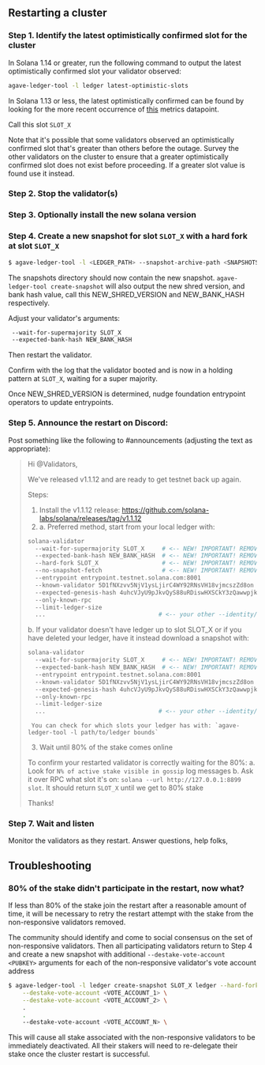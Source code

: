 ## Restarting a cluster

### Step 1. Identify the latest optimistically confirmed slot for the cluster

In Solana 1.14 or greater, run the following command to output the latest
optimistically confirmed slot your validator observed:
```bash
agave-ledger-tool -l ledger latest-optimistic-slots
```

In Solana 1.13 or less, the latest optimistically confirmed can be found by looking for the more recent occurrence of
[this](https://github.com/solana-labs/solana/blob/0264147d42d506fb888f5c4c021a998e231a3e74/core/src/optimistic_confirmation_verifier.rs#L71)
metrics datapoint.

Call this slot `SLOT_X`

Note that it's possible that some validators observed an optimistically
confirmed slot that's greater than others before the outage.  Survey the other
validators on the cluster to ensure that a greater optimistically confirmed slot
does not exist before proceeding. If a greater slot value is found use it
instead.


### Step 2. Stop the validator(s)

### Step 3. Optionally install the new solana version

### Step 4. Create a new snapshot for slot `SLOT_X` with a hard fork at slot `SLOT_X`

```bash
$ agave-ledger-tool -l <LEDGER_PATH> --snapshot-archive-path <SNAPSHOTS_PATH> --incremental-snapshot-archive-path <INCREMENTAL_SNAPSHOTS_PATH> create-snapshot SLOT_X <SNAPSHOTS_PATH> --hard-fork SLOT_X
```

The snapshots directory should now contain the new snapshot.
`agave-ledger-tool create-snapshot` will also output the new shred version, and bank hash value,
call this NEW_SHRED_VERSION and NEW_BANK_HASH respectively.

Adjust your validator's arguments:

```bash
 --wait-for-supermajority SLOT_X
 --expected-bank-hash NEW_BANK_HASH
```

Then restart the validator.

Confirm with the log that the validator booted and is now in a holding pattern at `SLOT_X`, waiting for a super majority.

Once NEW_SHRED_VERSION is determined, nudge foundation entrypoint operators to update entrypoints.

### Step 5. Announce the restart on Discord:

Post something like the following to #announcements (adjusting the text as appropriate):

> Hi @Validators,
>
> We've released v1.1.12 and are ready to get testnet back up again.
>
> Steps:
>
> 1. Install the v1.1.12 release: https://github.com/solana-labs/solana/releases/tag/v1.1.12
> 2. a. Preferred method, start from your local ledger with:
>
> ```bash
> solana-validator
>   --wait-for-supermajority SLOT_X     # <-- NEW! IMPORTANT! REMOVE AFTER THIS RESTART
>   --expected-bank-hash NEW_BANK_HASH  # <-- NEW! IMPORTANT! REMOVE AFTER THIS RESTART
>   --hard-fork SLOT_X                  # <-- NEW! IMPORTANT! REMOVE AFTER THIS RESTART
>   --no-snapshot-fetch                 # <-- NEW! IMPORTANT! REMOVE AFTER THIS RESTART
>   --entrypoint entrypoint.testnet.solana.com:8001
>   --known-validator 5D1fNXzvv5NjV1ysLjirC4WY92RNsVH18vjmcszZd8on
>   --expected-genesis-hash 4uhcVJyU9pJkvQyS88uRDiswHXSCkY3zQawwpjk2NsNY
>   --only-known-rpc
>   --limit-ledger-size
>   ...                                # <-- your other --identity/--vote-account/etc arguments
> ```
>
> b. If your validator doesn't have ledger up to slot SLOT_X or if you have deleted your ledger, have it instead download a snapshot with:
>
> ```bash
> solana-validator
>   --wait-for-supermajority SLOT_X     # <-- NEW! IMPORTANT! REMOVE AFTER THIS RESTART
>   --expected-bank-hash NEW_BANK_HASH  # <-- NEW! IMPORTANT! REMOVE AFTER THIS RESTART
>   --entrypoint entrypoint.testnet.solana.com:8001
>   --known-validator 5D1fNXzvv5NjV1ysLjirC4WY92RNsVH18vjmcszZd8on
>   --expected-genesis-hash 4uhcVJyU9pJkvQyS88uRDiswHXSCkY3zQawwpjk2NsNY
>   --only-known-rpc
>   --limit-ledger-size
>   ...                                # <-- your other --identity/--vote-account/etc arguments
> ```
>
>      You can check for which slots your ledger has with: `agave-ledger-tool -l path/to/ledger bounds`
>
> 3. Wait until 80% of the stake comes online
>
> To confirm your restarted validator is correctly waiting for the 80%:
> a. Look for `N% of active stake visible in gossip` log messages
> b. Ask it over RPC what slot it's on: `solana --url http://127.0.0.1:8899 slot`. It should return `SLOT_X` until we get to 80% stake
>
> Thanks!

### Step 7. Wait and listen

Monitor the validators as they restart. Answer questions, help folks,

## Troubleshooting

### 80% of the stake didn't participate in the restart, now what?
If less than 80% of the stake join the restart after a reasonable amount of
time, it will be necessary to retry the restart attempt with the stake from the
non-responsive validators removed.

The community should identify and come to social consensus on the set of
non-responsive validators. Then all participating validators return to Step 4
and create a new snapshot with additional `--destake-vote-account <PUBKEY>`
arguments for each of the non-responsive validator's vote account address

```bash
$ agave-ledger-tool -l ledger create-snapshot SLOT_X ledger --hard-fork SLOT_X \
    --destake-vote-account <VOTE_ACCOUNT_1> \
    --destake-vote-account <VOTE_ACCOUNT_2> \
    .
    .
    --destake-vote-account <VOTE_ACCOUNT_N> \
```

This will cause all stake associated with the non-responsive validators to be
immediately deactivated. All their stakers will need to re-delegate their stake
once the cluster restart is successful.

